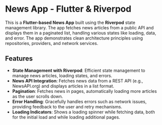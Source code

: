 # News App - Flutter & Riverpod

This is a **Flutter-based News App** built using the **Riverpod** state management library. The app fetches news articles from a public API and displays them in a paginated list, handling various states like loading, data, and error. The app demonstrates clean architecture principles using repositories, providers, and network services.

## Features

- **State Management with Riverpod**: Efficient state management to manage news articles, loading states, and errors.
- **News API Integration**: Fetches news data from a REST API (e.g., NewsAPI.org) and displays articles in a list format.
- **Pagination**: Fetches news in pages, automatically loading more articles as the user scrolls down.
- **Error Handling**: Gracefully handles errors such as network issues, providing feedback to the user and retry mechanisms.
- **Loading Indicators**: Shows a loading spinner while fetching data, both for the initial load and while loading additional pages.
